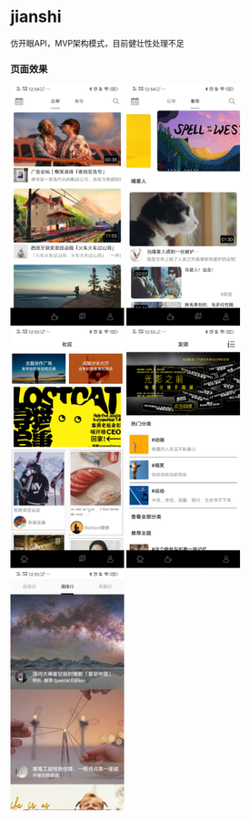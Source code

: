 # jianshi

仿开眼API，MVP架构模式，目前健壮性处理不足

### 页面效果
<img src="https://github.com/nedhuo/jianshi/blob/main/image/Screenshot_20210519_125442.jpg" width="200px" />

<img src="https://github.com/nedhuo/jianshi/blob/main/image/Screenshot_20210519_125450.jpg" width="200px" />

<img src="https://github.com/nedhuo/jianshi/blob/main/image/Screenshot_20210519_125525.jpg" width="200px" />

<img src="https://github.com/nedhuo/jianshi/blob/main/image/Screenshot_20210519_125546.jpg" width="200px" />

<img src="https://github.com/nedhuo/jianshi/blob/main/image/Screenshot_20210519_125558.jpg" width="200px" />

